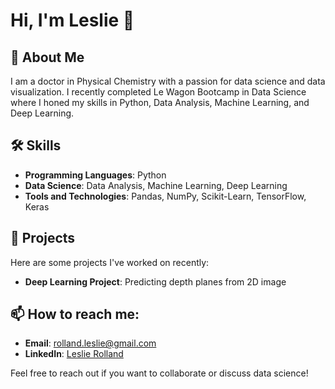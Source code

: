 # Hi, I'm Leslie 👋

## 📖 About Me

I am a doctor in Physical Chemistry with a passion for data science and data visualization. 
I recently completed Le Wagon Bootcamp in Data Science where I honed my skills in Python, Data Analysis, Machine Learning, and Deep Learning.

## 🛠️ Skills

- **Programming Languages**: Python
- **Data Science**: Data Analysis, Machine Learning, Deep Learning
- **Tools and Technologies**: Pandas, NumPy, Scikit-Learn, TensorFlow, Keras

## 📂 Projects

Here are some projects I've worked on recently:

- **Deep Learning Project**: Predicting depth planes from 2D image 


## 📫 How to reach me:

- **Email**: [rolland.leslie@gmail.com](mailto:rolland.leslie@gmail.com)
- **LinkedIn**: [Leslie Rolland](https://www.linkedin.com/in/leslierolland/)

Feel free to reach out if you want to collaborate or discuss data science!



<!--
**LeslieRolland/LeslieRolland** is a ✨ _special_ ✨ repository because its `README.md` (this file) appears on your GitHub profile.

Here are some ideas to get you started:

- 🔭 I’m currently working on ...
- 🌱 I’m currently learning ...
- 👯 I’m looking to collaborate on ...
- 🤔 I’m looking for help with ...
- 💬 Ask me about ...
- 📫 How to reach me: ...
- 😄 Pronouns: ...
- ⚡ Fun fact: ...
-->
